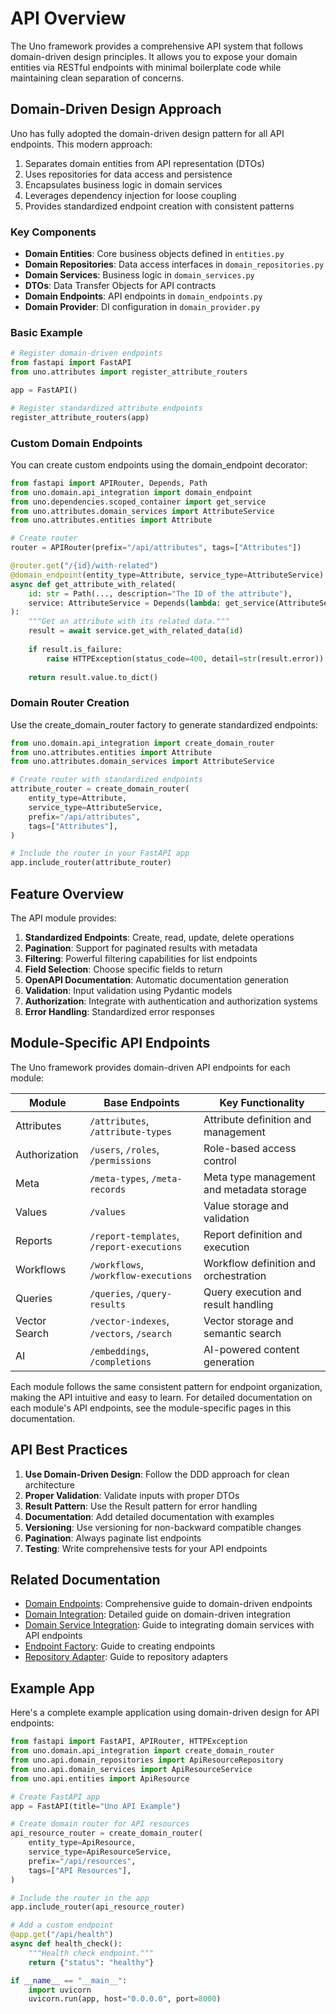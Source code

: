 # API Overview

The Uno framework provides a comprehensive API system that follows domain-driven design principles. It allows you to expose your domain entities via RESTful endpoints with minimal boilerplate code while maintaining clean separation of concerns.

## Domain-Driven Design Approach

Uno has fully adopted the domain-driven design pattern for all API endpoints. This modern approach:

1. Separates domain entities from API representation (DTOs)
2. Uses repositories for data access and persistence
3. Encapsulates business logic in domain services
4. Leverages dependency injection for loose coupling
5. Provides standardized endpoint creation with consistent patterns

### Key Components

- **Domain Entities**: Core business objects defined in `entities.py`
- **Domain Repositories**: Data access interfaces in `domain_repositories.py`
- **Domain Services**: Business logic in `domain_services.py`
- **DTOs**: Data Transfer Objects for API contracts
- **Domain Endpoints**: API endpoints in `domain_endpoints.py`
- **Domain Provider**: DI configuration in `domain_provider.py`

### Basic Example

```python
# Register domain-driven endpoints
from fastapi import FastAPI
from uno.attributes import register_attribute_routers

app = FastAPI()

# Register standardized attribute endpoints
register_attribute_routers(app)
```

### Custom Domain Endpoints

You can create custom endpoints using the domain_endpoint decorator:

```python
from fastapi import APIRouter, Depends, Path
from uno.domain.api_integration import domain_endpoint
from uno.dependencies.scoped_container import get_service
from uno.attributes.domain_services import AttributeService
from uno.attributes.entities import Attribute

# Create router
router = APIRouter(prefix="/api/attributes", tags=["Attributes"])

@router.get("/{id}/with-related")
@domain_endpoint(entity_type=Attribute, service_type=AttributeService)
async def get_attribute_with_related(
    id: str = Path(..., description="The ID of the attribute"),
    service: AttributeService = Depends(lambda: get_service(AttributeService))
):
    """Get an attribute with its related data."""
    result = await service.get_with_related_data(id)
    
    if result.is_failure:
        raise HTTPException(status_code=400, detail=str(result.error))
    
    return result.value.to_dict()
```

### Domain Router Creation

Use the create_domain_router factory to generate standardized endpoints:

```python
from uno.domain.api_integration import create_domain_router
from uno.attributes.entities import Attribute
from uno.attributes.domain_services import AttributeService

# Create router with standardized endpoints
attribute_router = create_domain_router(
    entity_type=Attribute,
    service_type=AttributeService,
    prefix="/api/attributes",
    tags=["Attributes"],
)

# Include the router in your FastAPI app
app.include_router(attribute_router)
```

## Feature Overview

The API module provides:

1. **Standardized Endpoints**: Create, read, update, delete operations
2. **Pagination**: Support for paginated results with metadata
3. **Filtering**: Powerful filtering capabilities for list endpoints
4. **Field Selection**: Choose specific fields to return
5. **OpenAPI Documentation**: Automatic documentation generation
6. **Validation**: Input validation using Pydantic models
7. **Authorization**: Integrate with authentication and authorization systems
8. **Error Handling**: Standardized error responses

## Module-Specific API Endpoints

The Uno framework provides domain-driven API endpoints for each module:

| Module         | Base Endpoints                          | Key Functionality                            |
|----------------|----------------------------------------|---------------------------------------------|
| Attributes     | `/attributes`, `/attribute-types`      | Attribute definition and management          |
| Authorization  | `/users`, `/roles`, `/permissions`     | Role-based access control                    |
| Meta           | `/meta-types`, `/meta-records`         | Meta type management and metadata storage    |
| Values         | `/values`                              | Value storage and validation                 |
| Reports        | `/report-templates`, `/report-executions` | Report definition and execution            |
| Workflows      | `/workflows`, `/workflow-executions`   | Workflow definition and orchestration        |
| Queries        | `/queries`, `/query-results`           | Query execution and result handling          |
| Vector Search  | `/vector-indexes`, `/vectors`, `/search` | Vector storage and semantic search           |
| AI             | `/embeddings`, `/completions`          | AI-powered content generation                |

Each module follows the same consistent pattern for endpoint organization, making the API intuitive and easy to learn. For detailed documentation on each module's API endpoints, see the module-specific pages in this documentation.

## API Best Practices

1. **Use Domain-Driven Design**: Follow the DDD approach for clean architecture
2. **Proper Validation**: Validate inputs with proper DTOs
3. **Result Pattern**: Use the Result pattern for error handling
4. **Documentation**: Add detailed documentation with examples
5. **Versioning**: Use versioning for non-backward compatible changes
6. **Pagination**: Always paginate list endpoints
7. **Testing**: Write comprehensive tests for your API endpoints

## Related Documentation

- [Domain Endpoints](domain-endpoints.md): Comprehensive guide to domain-driven endpoints
- [Domain Integration](domain-integration.md): Detailed guide on domain-driven integration
- [Domain Service Integration](domain-service-integration.md): Guide to integrating domain services with API endpoints
- [Endpoint Factory](endpoint-factory.md): Guide to creating endpoints
- [Repository Adapter](repository-adapter.md): Guide to repository adapters

## Example App

Here's a complete example application using domain-driven design for API endpoints:

```python
from fastapi import FastAPI, APIRouter, HTTPException
from uno.domain.api_integration import create_domain_router
from uno.api.domain_repositories import ApiResourceRepository
from uno.api.domain_services import ApiResourceService
from uno.api.entities import ApiResource

# Create FastAPI app
app = FastAPI(title="Uno API Example")

# Create domain router for API resources
api_resource_router = create_domain_router(
    entity_type=ApiResource,
    service_type=ApiResourceService,
    prefix="/api/resources",
    tags=["API Resources"],
)

# Include the router in the app
app.include_router(api_resource_router)

# Add a custom endpoint
@app.get("/api/health")
async def health_check():
    """Health check endpoint."""
    return {"status": "healthy"}

if __name__ == "__main__":
    import uvicorn
    uvicorn.run(app, host="0.0.0.0", port=8000)
```